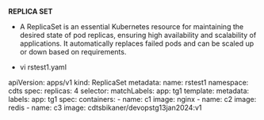 **REPLICA SET**

- A ReplicaSet is an essential Kubernetes resource for maintaining the desired state of pod replicas, ensuring high availability and scalability of applications. It automatically replaces failed pods and can be scaled up or down based on requirements.

- vi rstest1.yaml 

apiVersion: apps/v1
kind: ReplicaSet
metadata:
  name: rstest1
  namespace: cdts
spec:
  replicas:  4
  selector:
    matchLabels:
      app: tg1
  template:
    metadata:
     labels:
      app: tg1
    spec:
     containers:
       - name: c1
         image:  nginx
       - name: c2
         image: redis
       - name: c3
         image: cdtsbikaner/devopstg13jan2024:v1